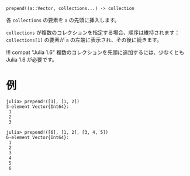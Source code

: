 ```
prepend!(a::Vector, collections...) -> collection
```

各 `collections` の要素を `a` の先頭に挿入します。

`collections` が複数のコレクションを指定する場合、順序は維持されます：`collections[1]` の要素が `a` の左端に表示され、その後に続きます。

!!! compat "Julia 1.6"
    複数のコレクションを先頭に追加するには、少なくとも Julia 1.6 が必要です。


# 例

```jldoctest
julia> prepend!([3], [1, 2])
3-element Vector{Int64}:
 1
 2
 3

julia> prepend!([6], [1, 2], [3, 4, 5])
6-element Vector{Int64}:
 1
 2
 3
 4
 5
 6
```
